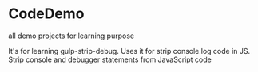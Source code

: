 # CodeDemo
all demo projects for learning purpose

It's for learning gulp-strip-debug. Uses it for strip console.log code in JS.
Strip console and debugger statements from JavaScript code
